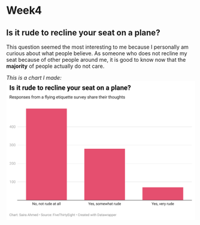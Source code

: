 # Week4
## Is it rude to recline your seat on a plane? 
This question seemed the most interesting to me because I personally am curious about what people believe. As someone who does not recline my seat because of other people around me, it is good to know now that the **majority** of people actually do not care. 

*This is a chart I made:*
![This is a DataWrapper chart](sn7ez-is-it-rude-to-recline-your-seat-on-a-plane-.png)

